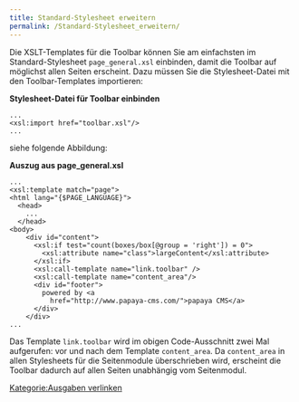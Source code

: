 ```yaml
---
title: Standard-Stylesheet erweitern
permalink: /Standard-Stylesheet_erweitern/
---
```


Die XSLT-Templates für die Toolbar können Sie am einfachsten im Standard-Stylesheet `page_general.xsl` einbinden, damit die Toolbar auf möglichst allen Seiten erscheint. Dazu müssen Sie die Stylesheet-Datei mit den Toolbar-Templates importieren:

**Stylesheet-Datei für Toolbar einbinden**

~~~~ {.xml}
...
<xsl:import href="toolbar.xsl"/>
...
~~~~

siehe folgende Abbildung:

**Auszug aus page_general.xsl**

~~~~ {.xml}
...
<xsl:template match="page">
<html lang="{$PAGE_LANGUAGE}">
  <head>
    ...
  </head>
<body>
    <div id="content">
      <xsl:if test="count(boxes/box[@group = 'right']) = 0">
        <xsl:attribute name="class">largeContent</xsl:attribute>
      </xsl:if>
      <xsl:call-template name="link.toolbar" />
      <xsl:call-template name="content_area"/>
      <div id="footer">
        powered by <a
          href="http://www.papaya-cms.com/">papaya CMS</a>
      </div>
    </div>
...
~~~~

Das Template `link.toolbar` wird im obigen Code-Ausschnitt zwei Mal aufgerufen: vor und nach dem Template `content_area`. Da `content_area` in allen Stylesheets für die Seitenmodule überschrieben wird, erscheint die Toolbar dadurch auf allen Seiten unabhängig vom Seitenmodul.

[Kategorie:Ausgaben verlinken](Kategorie:Ausgaben_verlinken )